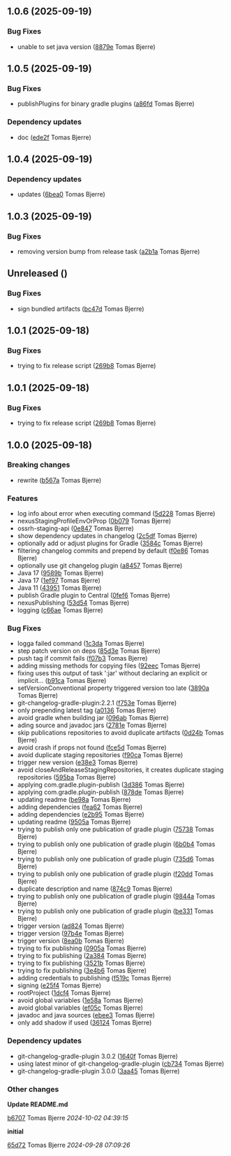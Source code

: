 ## 1.0.6 (2025-09-19)

### Bug Fixes

-  unable to set java version ([8879e](https://github.com/tomasbjerre/gradle-conventions/commit/8879e657bd2421c) Tomas Bjerre)  

## 1.0.5 (2025-09-19)

### Bug Fixes

-  publishPlugins for binary gradle plugins ([a86fd](https://github.com/tomasbjerre/gradle-conventions/commit/a86fde778b37e0b) Tomas Bjerre)  

### Dependency updates

- doc ([ede2f](https://github.com/tomasbjerre/gradle-conventions/commit/ede2ff0f09cf82d) Tomas Bjerre)  
## 1.0.4 (2025-09-19)

### Dependency updates

- updates ([6bea0](https://github.com/tomasbjerre/gradle-conventions/commit/6bea004428de7c0) Tomas Bjerre)  
## 1.0.3 (2025-09-19)

### Bug Fixes

-  removing version bump from release task ([a2b1a](https://github.com/tomasbjerre/gradle-conventions/commit/a2b1a2b91b073f5) Tomas Bjerre)  

## Unreleased ()

### Bug Fixes

-  sign bundled artifacts ([bc47d](https://github.com/tomasbjerre/gradle-conventions/commit/bc47de52f802c2d) Tomas Bjerre)  

## 1.0.1 (2025-09-18)

### Bug Fixes

-  trying to fix release script ([269b8](https://github.com/tomasbjerre/gradle-conventions/commit/269b878e0dbd308) Tomas Bjerre)  

## 1.0.1 (2025-09-18)

### Bug Fixes

-  trying to fix release script ([269b8](https://github.com/tomasbjerre/gradle-conventions/commit/269b878e0dbd308) Tomas Bjerre)  

## 1.0.0 (2025-09-18)

### Breaking changes

-  rewrite ([b567a](https://github.com/tomasbjerre/gradle-conventions/commit/b567ad9d905c7aa) Tomas Bjerre)  

### Features

-  log info about error when executing command ([5d228](https://github.com/tomasbjerre/gradle-conventions/commit/5d2281abd2a630c) Tomas Bjerre)  
-  nexusStagingProfileEnvOrProp ([0b079](https://github.com/tomasbjerre/gradle-conventions/commit/0b0797ff105601b) Tomas Bjerre)  
-  ossrh-staging-api ([0e847](https://github.com/tomasbjerre/gradle-conventions/commit/0e847703189ee93) Tomas Bjerre)  
-  show dependency updates in changelog ([2c5df](https://github.com/tomasbjerre/gradle-conventions/commit/2c5dfdc4dd662d7) Tomas Bjerre)  
-  optionally add or adjust plugins for Gradle ([3584c](https://github.com/tomasbjerre/gradle-conventions/commit/3584c40042cf11d) Tomas Bjerre)  
-  filtering changelog commits and prepend by default ([f0e86](https://github.com/tomasbjerre/gradle-conventions/commit/f0e86c4761dc5bb) Tomas Bjerre)  
-  optionally use git changelog plugin ([a8457](https://github.com/tomasbjerre/gradle-conventions/commit/a8457dedf6fca1a) Tomas Bjerre)  
-  Java 17 ([9589b](https://github.com/tomasbjerre/gradle-conventions/commit/9589b69d7df079c) Tomas Bjerre)  
-  Java 17 ([1ef97](https://github.com/tomasbjerre/gradle-conventions/commit/1ef97437ad67697) Tomas Bjerre)  
-  Java 11 ([43951](https://github.com/tomasbjerre/gradle-conventions/commit/4395191a115b223) Tomas Bjerre)  
-  publish Gradle plugin to Central ([0fef6](https://github.com/tomasbjerre/gradle-conventions/commit/0fef6f3fb62f66e) Tomas Bjerre)  
-  nexusPublishing ([53d54](https://github.com/tomasbjerre/gradle-conventions/commit/53d54d1d64f4064) Tomas Bjerre)  
-  logging ([c66ae](https://github.com/tomasbjerre/gradle-conventions/commit/c66ae28afcd4ca0) Tomas Bjerre)  

### Bug Fixes

-  logga failed command ([1c3da](https://github.com/tomasbjerre/gradle-conventions/commit/1c3daa817494f7b) Tomas Bjerre)  
-  step patch version on deps ([85d3e](https://github.com/tomasbjerre/gradle-conventions/commit/85d3ec69ba37d91) Tomas Bjerre)  
-  push tag if commit fails ([f07b3](https://github.com/tomasbjerre/gradle-conventions/commit/f07b35178083967) Tomas Bjerre)  
-  adding missing methods for copying files ([92eec](https://github.com/tomasbjerre/gradle-conventions/commit/92eec3411f4048c) Tomas Bjerre)  
-  fixing uses this output of task ':jar' without declaring an explicit or implicit... ([b91ca](https://github.com/tomasbjerre/gradle-conventions/commit/b91ca477ac27afb) Tomas Bjerre)  
-  setVersionConventional property triggered version too late ([3890a](https://github.com/tomasbjerre/gradle-conventions/commit/3890afa180ccf41) Tomas Bjerre)  
-  git-changelog-gradle-plugin:2.2.1 ([f753e](https://github.com/tomasbjerre/gradle-conventions/commit/f753ec42b2eac2a) Tomas Bjerre)  
-  only prepending latest tag ([a0136](https://github.com/tomasbjerre/gradle-conventions/commit/a01360a56680ef9) Tomas Bjerre)  
-  avoid gradle when building jar ([096ab](https://github.com/tomasbjerre/gradle-conventions/commit/096ab7bc362e494) Tomas Bjerre)  
-  ading source and javadoc jars ([2781e](https://github.com/tomasbjerre/gradle-conventions/commit/2781e7048997f3d) Tomas Bjerre)  
-  skip publications repositories to avoid duplicate artifacts ([0d24b](https://github.com/tomasbjerre/gradle-conventions/commit/0d24b4149e6e59f) Tomas Bjerre)  
-  avoid crash if props not found ([fce5d](https://github.com/tomasbjerre/gradle-conventions/commit/fce5d146388d010) Tomas Bjerre)  
-  avoid duplicate staging repositories ([f90ca](https://github.com/tomasbjerre/gradle-conventions/commit/f90ca46c35939a8) Tomas Bjerre)  
-  trigger new version ([e38e3](https://github.com/tomasbjerre/gradle-conventions/commit/e38e3b6b012054c) Tomas Bjerre)  
-  avoid closeAndReleaseStagingRepositories, it creates duplicate staging repositories ([595ba](https://github.com/tomasbjerre/gradle-conventions/commit/595bac0fa78a284) Tomas Bjerre)  
-  applying com.gradle.plugin-publish ([3d386](https://github.com/tomasbjerre/gradle-conventions/commit/3d38689cc2a9591) Tomas Bjerre)  
-  applying com.gradle.plugin-publish ([878de](https://github.com/tomasbjerre/gradle-conventions/commit/878de116d03bb1b) Tomas Bjerre)  
-  updating readme ([be98a](https://github.com/tomasbjerre/gradle-conventions/commit/be98a3192845800) Tomas Bjerre)  
-  adding dependencies ([fea62](https://github.com/tomasbjerre/gradle-conventions/commit/fea62a95d61eb81) Tomas Bjerre)  
-  adding dependencies ([e2b95](https://github.com/tomasbjerre/gradle-conventions/commit/e2b95495b405563) Tomas Bjerre)  
-  updating readme ([9505a](https://github.com/tomasbjerre/gradle-conventions/commit/9505a1c58d50a3f) Tomas Bjerre)  
-  trying to publish only one publication of gradle plugin ([75738](https://github.com/tomasbjerre/gradle-conventions/commit/757386bcea97a9e) Tomas Bjerre)  
-  trying to publish only one publication of gradle plugin ([6b0b4](https://github.com/tomasbjerre/gradle-conventions/commit/6b0b4dadb9852ab) Tomas Bjerre)  
-  trying to publish only one publication of gradle plugin ([735d6](https://github.com/tomasbjerre/gradle-conventions/commit/735d699f7153e92) Tomas Bjerre)  
-  trying to publish only one publication of gradle plugin ([f20dd](https://github.com/tomasbjerre/gradle-conventions/commit/f20dd5d707e9117) Tomas Bjerre)  
-  duplicate description and name ([874c9](https://github.com/tomasbjerre/gradle-conventions/commit/874c90a0d4038f2) Tomas Bjerre)  
-  trying to publish only one publication of gradle plugin ([9844a](https://github.com/tomasbjerre/gradle-conventions/commit/9844afc15e3dd95) Tomas Bjerre)  
-  trying to publish only one publication of gradle plugin ([be331](https://github.com/tomasbjerre/gradle-conventions/commit/be3318fdd8a9bb8) Tomas Bjerre)  
-  trigger version ([ad824](https://github.com/tomasbjerre/gradle-conventions/commit/ad8249ed1039e2d) Tomas Bjerre)  
-  trigger version ([97b4e](https://github.com/tomasbjerre/gradle-conventions/commit/97b4e4e2ba738fa) Tomas Bjerre)  
-  trigger version ([8ea0b](https://github.com/tomasbjerre/gradle-conventions/commit/8ea0b4d989ada47) Tomas Bjerre)  
-  trying to fix publishing ([0905a](https://github.com/tomasbjerre/gradle-conventions/commit/0905a4b9fc6e13a) Tomas Bjerre)  
-  trying to fix publishing ([2a384](https://github.com/tomasbjerre/gradle-conventions/commit/2a38488d4155abc) Tomas Bjerre)  
-  trying to fix publishing ([3521b](https://github.com/tomasbjerre/gradle-conventions/commit/3521b27cb2111ad) Tomas Bjerre)  
-  trying to fix publishing ([3e4b6](https://github.com/tomasbjerre/gradle-conventions/commit/3e4b6de14a56c84) Tomas Bjerre)  
-  adding credentials to publishing ([f519c](https://github.com/tomasbjerre/gradle-conventions/commit/f519ccf7949bf64) Tomas Bjerre)  
-  signing ([e25f4](https://github.com/tomasbjerre/gradle-conventions/commit/e25f4e97e7e8723) Tomas Bjerre)  
-  rootProject ([1dcf4](https://github.com/tomasbjerre/gradle-conventions/commit/1dcf4e157dff652) Tomas Bjerre)  
-  avoid global variables ([1e58a](https://github.com/tomasbjerre/gradle-conventions/commit/1e58ad58c1b6eb8) Tomas Bjerre)  
-  avoid global variables ([ef05c](https://github.com/tomasbjerre/gradle-conventions/commit/ef05c08edeca620) Tomas Bjerre)  
-  javadoc and java sources ([ebee3](https://github.com/tomasbjerre/gradle-conventions/commit/ebee3056fb2f745) Tomas Bjerre)  
-  only add shadow if used ([36124](https://github.com/tomasbjerre/gradle-conventions/commit/36124e436443af3) Tomas Bjerre)  

### Dependency updates

- git-changelog-gradle-plugin 3.0.2 ([1640f](https://github.com/tomasbjerre/gradle-conventions/commit/1640f4cfc1e7f0f) Tomas Bjerre)  
- using latest minor of git-changelog-gradle-plugin ([cb734](https://github.com/tomasbjerre/gradle-conventions/commit/cb7343280ec496d) Tomas Bjerre)  
- git-changelog-gradle-plugin 3.0.0 ([3aa45](https://github.com/tomasbjerre/gradle-conventions/commit/3aa45dd74adf9fa) Tomas Bjerre)  
### Other changes

**Update README.md**


[b6707](https://github.com/tomasbjerre/gradle-conventions/commit/b67073d8857c3aa) Tomas Bjerre *2024-10-02 04:39:15*

**initial**


[65d72](https://github.com/tomasbjerre/gradle-conventions/commit/65d72d8a36ae6c1) Tomas Bjerre *2024-09-28 07:09:26*


